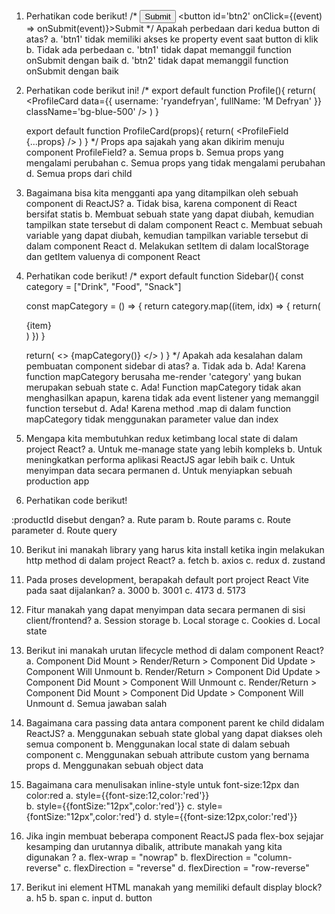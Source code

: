 1. Perhatikan code berikut!
/*
    <button id='btn1' onClick={onSubmit}>Submit</button>
    <button id='btn2' onClick={(event) => onSubmit(event)}>Submit</button>
*/
Apakah perbedaan dari kedua button di atas?
a. 'btn1' tidak memiliki akses ke property event saat button di klik
b. Tidak ada perbedaan
c. 'btn1' tidak dapat memanggil function onSubmit dengan baik
d. 'btn2' tidak dapat memanggil function onSubmit dengan baik



2. Perhatikan code berikut ini!
/*
    export default function Profile(){
        return(
            <ProfileCard 
                data={{
                    username: 'ryandefryan',
                    fullName: 'M Defryan'
                }} 
                className='bg-blue-500' />
        )
    }

    export default function ProfileCard(props){
        return(
            <ProfileField {...props} />
        )
    }
*/
Props apa sajakah yang akan dikirim menuju component ProfileField?
a. Semua props
b. Semua props yang mengalami perubahan
c. Semua props yang tidak mengalami perubahan
d. Semua props dari child



3. Bagaimana bisa kita mengganti apa yang ditampilkan oleh sebuah component di ReactJS?
a. Tidak bisa, karena component di React bersifat statis
b. Membuat sebuah state yang dapat diubah, kemudian tampilkan state tersebut
   di dalam component React
c. Membuat sebuah variable yang dapat diubah, kemudian tampilkan variable
   tersebut di dalam component React
d. Melakukan setItem di dalam localStorage dan getItem valuenya di component React



5. Perhatikan code berikut!
/*
export default function Sidebar(){
    const category = ["Drink", "Food", "Snack"]

    const mapCategory = () => {
        return category.map((item, idx) => {
            return(
                <div key={idx}>
                    {item}
                </div>
            ) 
        })
    }

    return(
        <>
            {mapCategory()}
        </>
    )
}
*/
Apakah ada kesalahan dalam pembuatan component sidebar di atas?
a. Tidak ada
b. Ada! Karena function mapCategory berusaha me-render 'category' yang bukan merupakan sebuah state
c. Ada! Function mapCategory tidak akan menghasilkan apapun, karena tidak ada event listener yang memanggil
   function tersebut
d. Ada! Karena method .map di dalam function mapCategory tidak menggunakan parameter value dan index



6. Mengapa kita membutuhkan redux ketimbang local state di dalam project React?
a. Untuk me-manage state yang lebih kompleks
b. Untuk meningkatkan performa aplikasi ReactJS agar lebih baik
c. Untuk menyimpan data secara permanen
d. Untuk menyiapkan sebuah production app



7. Perhatikan code berikut!
<Route path='/:productId' />
:productId disebut dengan?
a. Rute param
b. Route params
c. Route parameter
d. Route query




10. Berikut ini manakah library yang harus kita install ketika ingin melakukan http method di dalam 
    project React? 
a. fetch
b. axios
c. redux
d. zustand



11. Pada proses development, berapakah default port project React Vite pada saat dijalankan?
a. 3000
b. 3001
c. 4173
d. 5173



12. Fitur manakah yang dapat menyimpan data secara permanen di sisi client/frontend?
a. Session storage
b. Local storage
c. Cookies
d. Local state



13. Berikut ini manakah urutan lifecycle method di dalam component React?
a. Component Did Mount > Render/Return > Component Did Update > Component Will Unmount
b. Render/Return > Component Did Update > Component Did Mount > Component Will Unmount
c. Render/Return > Component Did Mount > Component Did Update > Component Will Unmount
d. Semua jawaban salah



14. Bagaimana cara passing data antara component parent ke child didalam ReactJS?
a. Menggunakan sebuah state global yang dapat diakses oleh semua component
b. Menggunakan local state di dalam sebuah component
c. Menggunakan sebuah attribute custom yang bernama props
d. Menggunakan sebuah object data



15. Bagaimana cara menulisakan inline-style untuk font-size:12px dan color:red
a. style={{font-size:12,color:'red'}}  
b. style={{fontSize:"12px",color:'red'}} 
c. style={fontSize:"12px",color:'red'} 
d. style={{font-size:12px,color:'red'}}  



16. Jika ingin membuat beberapa component ReactJS pada flex-box sejajar kesamping dan urutannya dibalik, attribute manakah 
    yang kita digunakan ?
a. flex-wrap = "nowrap"
b. flexDirection = "column-reverse"
c. flexDirection = "reverse"
d. flexDirection = "row-reverse"



17. Berikut ini element HTML manakah yang memiliki default display block?
a. h5
b. span
c. input
d. button